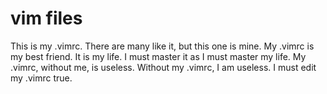 # vim files

This is my .vimrc. There are many like it, but this one is mine.
My .vimrc is my best friend. It is my life. I must master it as I must master my life.
My .vimrc, without me, is useless. Without my .vimrc, I am useless. I must edit my .vimrc true.
